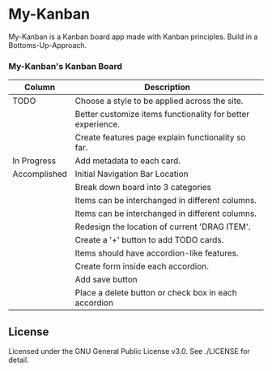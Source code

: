 # My-Kanban
My-Kanban is a Kanban board app made with Kanban principles.
Build in a Bottoms-Up-Approach.

### My-Kanban's Kanban Board

| Column             | Description                                    |
|--------------------|------------------------------------------------|
|TODO                | Choose a style to be applied across the site. |
|                    | Better customize items functionality for better experience.|
|                    | Create features page explain functionality so far.|
| In Progress        | Add metadata to each card.|
| Accomplished       | Initial Navigation Bar Location                |
|                    | Break down board into 3 categories             |
|                    | Items can be interchanged in different columns.|
|                    | Items can be interchanged in different columns.|
|                    | Redesign the location of current 'DRAG ITEM'.   |
|                    | Create a '+' button to add TODO cards.          |
|                    | Items should have accordion-like features.|
|                    | Create form inside each accordion.       |
|                    |  Add save button|
|                    | Place a delete button or check box in each accordion|


## License
Licensed under the GNU General Public License v3.0. See ./LICENSE for detail.
